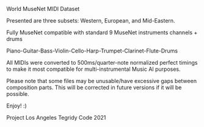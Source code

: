 World MuseNet MIDI Dataset

Presented are three subsets: Western, European, and Mid-Eastern.

Fully MuseNet compatible with standard 9 MuseNet instruments channels + drums

Piano-Guitar-Bass-Violin-Cello-Harp-Trumpet-Clarinet-Flute-Drums

All MIDIs were converted to 500ms/quarter-note normalized perfect timings to make it most compatible for multi-instrumental Music AI purposes.

Please note that some files may be unusable/have excessive gaps between composition parts. This will be corrected in future versions if it will be possible.

Enjoy! :)

Project Los Angeles
Tegridy Code 2021
